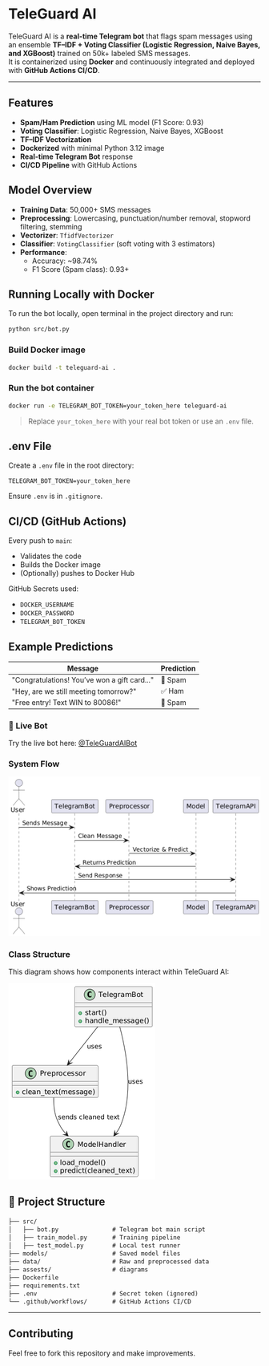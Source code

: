 # TeleGuard AI

TeleGuard AI is a **real-time Telegram bot** that flags spam messages using an ensemble **TF–IDF + Voting Classifier (Logistic Regression, Naive Bayes, and XGBoost)** trained on 50k+ labeled SMS messages.  
It is containerized using **Docker** and continuously integrated and deployed with **GitHub Actions CI/CD**.

---

## Features

-  **Spam/Ham Prediction** using ML model (F1 Score: 0.93)
-  **Voting Classifier**: Logistic Regression, Naive Bayes, XGBoost
-  **TF–IDF Vectorization**
-  **Dockerized** with minimal Python 3.12 image
-  **Real-time Telegram Bot** response
-  **CI/CD Pipeline** with GitHub Actions

## Model Overview

- **Training Data**: 50,000+ SMS messages
- **Preprocessing**: Lowercasing, punctuation/number removal, stopword filtering, stemming
- **Vectorizer**: `TfidfVectorizer`
- **Classifier**: `VotingClassifier` (soft voting with 3 estimators)
- **Performance**:
  - Accuracy: ~98.74%
  - F1 Score (Spam class): 0.93+


## Running Locally with Docker

To run the bot locally, open terminal in the project directory and run:

```bash
python src/bot.py
```

### Build Docker image

```bash
docker build -t teleguard-ai .
```

### Run the bot container

```bash
docker run -e TELEGRAM_BOT_TOKEN=your_token_here teleguard-ai
```

> Replace `your_token_here` with your real bot token or use an `.env` file.


## .env File

Create a `.env` file in the root directory:

```env
TELEGRAM_BOT_TOKEN=your_token_here
```

Ensure `.env` is in `.gitignore`.


## CI/CD (GitHub Actions)

Every push to `main`:
- Validates the code
- Builds the Docker image
- (Optionally) pushes to Docker Hub

GitHub Secrets used:
- `DOCKER_USERNAME`
- `DOCKER_PASSWORD`
- `TELEGRAM_BOT_TOKEN`


## Example Predictions

| Message | Prediction |
|--------|------------|
| "Congratulations! You’ve won a gift card..." | 🚫 Spam |
| "Hey, are we still meeting tomorrow?" | ✅ Ham |
| "Free entry! Text WIN to 80086!" | 🚫 Spam |

### 🚀 Live Bot
Try the live bot here: [@TeleGuardAIBot](https://t.me/TeleGuardAIBot)

### System Flow

![Message Flow](assets/sequence_diagram.png)


### Class Structure

This diagram shows how components interact within TeleGuard AI:

![Class Diagram](assets/class_diagram.png)


## 📂 Project Structure

```
├── src/
│   ├── bot.py               # Telegram bot main script
│   ├── train_model.py       # Training pipeline
│   ├── test_model.py        # Local test runner
├── models/                  # Saved model files
├── data/                    # Raw and preprocessed data
├── assests/                 # diagrams
├── Dockerfile
├── requirements.txt
├── .env                     # Secret token (ignored)
└── .github/workflows/       # GitHub Actions CI/CD
```

---

## Contributing  

Feel free to fork this repository and make improvements.